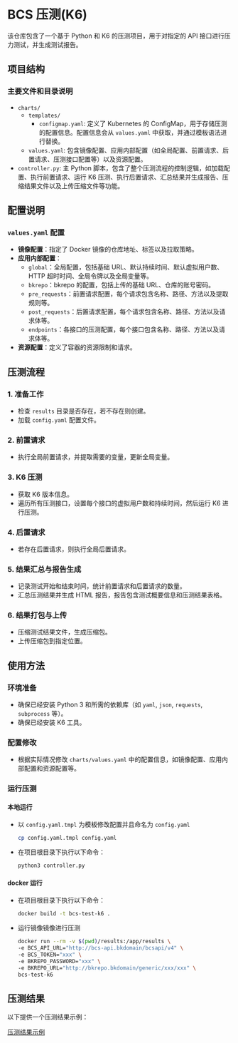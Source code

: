 # BCS 压测(K6)

该仓库包含了一个基于 Python 和 K6 的压测项目，用于对指定的 API 接口进行压力测试，并生成测试报告。

## 项目结构

### 主要文件和目录说明
- `charts/`
  - `templates/`
    - `configmap.yaml`: 定义了 Kubernetes 的 ConfigMap，用于存储压测的配置信息。配置信息会从 `values.yaml` 中获取，并通过模板语法进行替换。
  - `values.yaml`: 包含镜像配置、应用内部配置（如全局配置、前置请求、后置请求、压测接口配置等）以及资源配置。
- `controller.py`: 主 Python 脚本，包含了整个压测流程的控制逻辑，如加载配置、执行前置请求、运行 K6 压测、执行后置请求、汇总结果并生成报告、压缩结果文件以及上传压缩文件等功能。

## 配置说明

### `values.yaml` 配置
- **镜像配置**：指定了 Docker 镜像的仓库地址、标签以及拉取策略。
- **应用内部配置**：
  - `global`：全局配置，包括基础 URL、默认持续时间、默认虚拟用户数、HTTP 超时时间、全局令牌以及全局变量等。
  - `bkrepo`：bkrepo 的配置，包括上传的基础 URL、仓库的账号密码。
  - `pre_requests`：前置请求配置，每个请求包含名称、路径、方法以及提取规则等。
  - `post_requests`：后置请求配置，每个请求包含名称、路径、方法以及请求体等。
  - `endpoints`：各接口的压测配置，每个接口包含名称、路径、方法以及请求体等。
- **资源配置**：定义了容器的资源限制和请求。

## 压测流程

### 1. 准备工作
- 检查 `results` 目录是否存在，若不存在则创建。
- 加载 `config.yaml` 配置文件。

### 2. 前置请求
- 执行全局前置请求，并提取需要的变量，更新全局变量。

### 3. K6 压测
- 获取 K6 版本信息。
- 遍历所有压测接口，设置每个接口的虚拟用户数和持续时间，然后运行 K6 进行压测。

### 4. 后置请求
- 若存在后置请求，则执行全局后置请求。

### 5. 结果汇总与报告生成
- 记录测试开始和结束时间，统计前置请求和后置请求的数量。
- 汇总压测结果并生成 HTML 报告，报告包含测试概要信息和压测结果表格。

### 6. 结果打包与上传
- 压缩测试结果文件，生成压缩包。
- 上传压缩包到指定位置。

## 使用方法

### 环境准备
- 确保已经安装 Python 3 和所需的依赖库（如 `yaml`, `json`, `requests`, `subprocess` 等）。
- 确保已经安装 K6 工具。

### 配置修改
- 根据实际情况修改 `charts/values.yaml` 中的配置信息，如镜像配置、应用内部配置和资源配置等。

### 运行压测

#### 本地运行

- 以 `config.yaml.tmpl` 为模板修改配置并且命名为 `config.yaml`
  ```bash
  cp config.yaml.tmpl config.yaml
  ```
- 在项目根目录下执行以下命令：
  ```bash
  python3 controller.py
  ```

#### docker 运行

- 在项目根目录下执行以下命令：
   ```bash
   docker build -t bcs-test-k6 .
   ```

- 运行镜像镜像进行压测

   ```bash
   docker run --rm -v $(pwd)/results:/app/results \
   -e BCS_API_URL="http://bcs-api.bkdomain/bcsapi/v4" \
   -e BCS_TOKEN="xxx" \
   -e BKREPO_PASSWORD="xxx" \
   -e BKREPO_URL="http://bkrepo.bkdomain/generic/xxx/xxx" \
   bcs-test-k6
   ```

## 压测结果

以下提供一个压测结果示例：

[压测结果示例](./example/README.md)